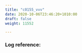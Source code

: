 ```yaml
---
title: "c0155_vvv"
date: 2020-10-06T23:46:20+1010:00
draft: false
weight: 11552

---
```


### Log reference: <no value>

```
